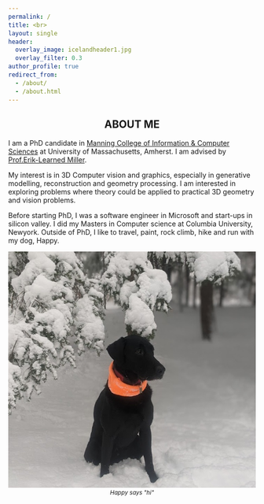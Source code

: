 ```yaml
---
permalink: /
title: <br>
layout: single
header:
  overlay_image: icelandheader1.jpg
  overlay_filter: 0.3
author_profile: true
redirect_from:
  - /about/
  - /about.html
---
```

## **<center>ABOUT ME</center>**

I am a PhD candidate in [Manning College of Information & Computer Sciences](https://www.cics.umass.edu/) at University of Massachusetts, Amherst. I am advised by [Prof.Erik-Learned Miller](https://people.cs.umass.edu/~elm/index.html).

My interest is in 3D Computer vision and graphics, especially in generative modelling, reconstruction and geometry processing. I am interested in exploring problems where theory could be applied to practical 3D geometry and vision problems.

Before starting PhD, I was a software engineer in Microsoft and start-ups in silicon valley. I did my Masters in Computer science at Columbia University, Newyork. Outside of PhD, I like to travel, paint, rock climb, hike and run with my dog, Happy. 

<img src = "/images/happy1.jpg" >
<small><center><i>Happy says "hi"</i></center></small>
<br><br>
